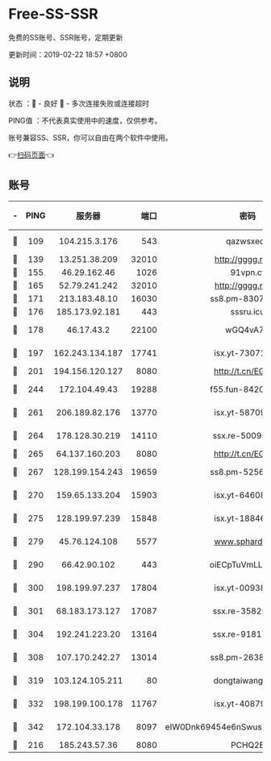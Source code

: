 # Free-SS-SSR

免费的SS账号、SSR账号，定期更新

更新时间：2019-02-22 18:57 +0800

## 说明

状态     ：🙂 - 良好 🙁 - 多次连接失败或连接超时

PING值   ：不代表真实使用中的速度，仅供参考。

账号兼容SS、SSR，你可以自由在两个软件中使用。

👉[扫码页面](https://liesauer.github.io/free-ss-ssr.github.io/)👈

## 账号

|-|PING|服务器|端口|密码|加密方式|区域|
|:----:|:----:|:-----:|-----:|:----:|:----:|:----:|
|🙂|109|104.215.3.176|543|qazwsxedc|aes-256-gcm|JP|
|🙂|139|13.251.38.209|32010|http://gggg.rocks|chacha20|SG|
|🙂|155|46.29.162.46|1026|91vpn.cf|rc4-md5|RU|
|🙂|165|52.79.241.242|32010|http://gggg.rocks|chacha20|KR|
|🙂|171|213.183.48.10|16030|ss8.pm-83073049|rc4-md5|RU|
|🙂|176|185.173.92.181|443|sssru.icu|rc4-md5|RU|
|🙂|178|46.17.43.2|22100|wGQ4vA7D|aes-256-gcm|RU|
|🙂|197|162.243.134.187|17741|isx.yt-73071395|aes-256-cfb|US|
|🙂|201|194.156.120.127|8080|http://t.cn/EGJIyrl|rc4-md5|RU|
|🙂|244|172.104.49.43|19288|f55.fun-84203624|aes-256-cfb|SG|
|🙂|261|206.189.82.176|13770|isx.yt-58709121|aes-256-cfb|SG|
|🙂|264|178.128.30.219|14110|ssx.re-50095618|aes-256-cfb|SG|
|🙂|265|64.137.160.203|8080|http://t.cn/EGJIyrl|rc4-md5|CA|
|🙂|267|128.199.154.243|19659|ss8.pm-52569883|aes-256-cfb|SG|
|🙂|270|159.65.133.204|15903|isx.yt-64608390|aes-256-cfb|SG|
|🙂|275|128.199.97.239|15848|isx.yt-18846898|aes-256-cfb|SG|
|🙂|279|45.76.124.108|5577|www.sphard.com|aes-256-cfb|AU|
|🙂|290|66.42.90.102|443|oiECpTuVmLLxk4Ts|aes-256-cfb|US|
|🙂|300|198.199.97.237|17804|isx.yt-00938684|aes-256-cfb|US|
|🙂|301|68.183.173.127|17087|ssx.re-35825697|aes-256-cfb|US|
|🙂|304|192.241.223.20|13164|ssx.re-91817588|aes-256-cfb|US|
|🙂|308|107.170.242.27|13014|ss8.pm-26383123|aes-256-cfb|US|
|🙂|319|103.124.105.211|80|dongtaiwang.com|aes-256-cfb|US|
|🙂|332|198.199.100.178|11767|isx.yt-40879146|aes-256-cfb|US|
|🙂|342|172.104.33.178|8097|eIW0Dnk69454e6nSwuspv9DmS201tQ0D|aes-256-cfb|SG|
|🙁|216|185.243.57.36|8080|PCHQ2E|rc4-md5|US|
